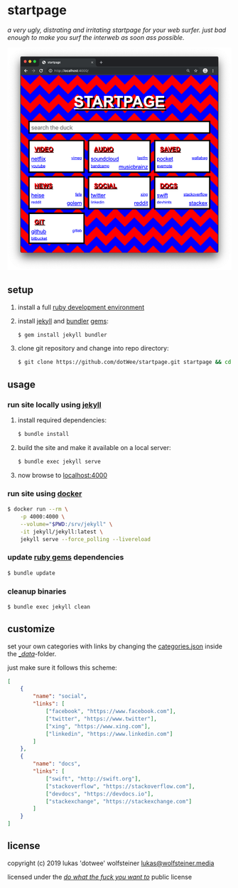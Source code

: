 # startpage

_a very ugly, distrating and irritating startpage for your web surfer. just bad enough to make you surf the interweb as soon ass possible._

![deadly_screenshot.png](./_art/deadly_screenshot.png)

## setup

1. install a full [ruby development environment](https://jekyllrb.com/docs/installation/)
2. install [jekyll](https://jekyllrb.com/) and [bundler](https://jekyllrb.com/docs/ruby-101/#bundler) [gems](https://jekyllrb.com/docs/ruby-101/#gems):

    ```bash
    $ gem install jekyll bundler
    ```

3. clone git repository and change into repo directory:

    ```bash
    $ git clone https://github.com/dotWee/startpage.git startpage && cd startpage
    ```

## usage

### run site locally using [jekyll](https://jekyllrb.com/)

1. install required dependencies:

    ```bash
    $ bundle install
    ```

2. build the site and make it available on a local server:

    ```bash
    $ bundle exec jekyll serve
    ```

3. now browse to [localhost:4000](http://localhost:4000)

### run site using [docker](https://www.docker.com/)

```bash
$ docker run --rm \
    -p 4000:4000 \
    --volume="$PWD:/srv/jekyll" \
    -it jekyll/jekyll:latest \
    jekyll serve --force_polling --livereload
```

### update [ruby gems](https://rubygems.org/) dependencies

```bash
$ bundle update
```

### cleanup binaries

```bash
$ bundle exec jekyll clean
```

## customize

set your own categories with links by changing the [categories.json](./_data/categories.json) inside the [__data_](./_data)-folder.

just make sure it follows this scheme:

```json
[
    {
        "name": "social",
        "links": [
            ["facebook", "https://www.facebook.com"],
            ["twitter", "https://www.twitter"],
            ["xing", "https://www.xing.com"],
            ["linkedin", "https://www.linkedin.com"]
        ]
    },
    {
        "name": "docs",
        "links": [
            ["swift", "http://swift.org"],
            ["stackoverflow", "https://stackoverflow.com"],
            ["devdocs", "https://devdocs.io"],
            ["stackexchange", "https://stackexchange.com"]
        ]
    }
]
```

## license

copyright (c) 2019 lukas 'dotwee' wolfsteiner <lukas@wolfsteiner.media>

licensed under the [_do what the fuck you want to_](/LICENSE) public license
